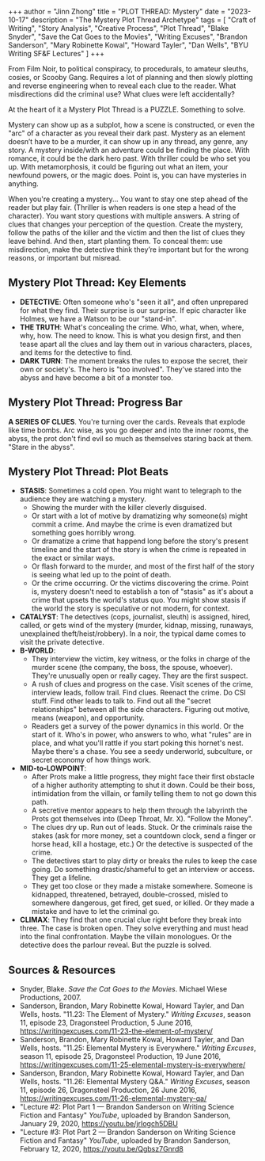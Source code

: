 +++
author = "Jinn Zhong"
title = "PLOT THREAD: Mystery"
date = "2023-10-17"
description = "The Mystery Plot Thread Archetype"
tags = [
    "Craft of Writing",
    "Story Analysis",
    "Creative Process",
    "Plot Thread",
    "Blake Snyder",
    "Save the Cat Goes to the Movies",
    "Writing Excuses",
    "Brandon Sanderson",
    "Mary Robinette Kowal",
    "Howard Tayler",
    "Dan Wells",
    "BYU Writing SF&F Lectures"
]
+++

From Film Noir, to political conspiracy, to procedurals, to amateur sleuths, cosies, or Scooby Gang. Requires a lot of planning and then slowly plotting and reverse engineering when to reveal each clue to the reader. What misdirections did the criminal use? What clues were left accidentally?

At the heart of it a Mystery Plot Thread is a PUZZLE. Something to solve.

Mystery can show up as a subplot, how a scene is constructed, or even the "arc" of a character as you reveal their dark past. Mystery as an element doesn’t have to be a murder, it can show up in any thread, any genre, any story. A mystery inside/with an adventure could be finding the place. With romance, it could be the dark hero past. With thriller could be who set you up. With metamorphosis, it could be figuring out what an item, your newfound powers, or the magic does. Point is, you can have mysteries in anything.

When you're creating a mystery... You want to stay one step ahead of the reader but play fair. (Thriller is when readers is one step a head of the character). You want story questions with multiple answers. A string of clues that changes your perception of the question. Create the mystery, follow the paths of the killer and the victim and then the list of clues they leave behind. And then, start planting them. To conceal them: use misdirection, make the detective think they’re important but for the wrong reasons, or important but misread.

## Mystery Plot Thread: Key Elements
* **DETECTIVE**: Often someone who's "seen it all", and often unprepared for what they find. Their surprise is our surprise. If epic character like Holmes, we have a Watson to be our "stand-in".
* **THE TRUTH**: What's concealing the crime. Who, what, when, where, why, how. The need to know. This is what you design first, and then tease apart all the clues and lay them out in various characters, places, and items for the detective to find.
* **DARK TURN**: The moment breaks the rules to expose the secret, their own or society's. The hero is "too involved". They've stared into the abyss and have become a bit of a monster too.

## Mystery Plot Thread: Progress Bar
**A SERIES OF CLUES**. You're turning over the cards. Reveals that explode like time bombs. Arc wise, as you go deeper and into the inner rooms, the abyss, the prot don't find evil so much as themselves staring back at them. "Stare in the abyss".

## Mystery Plot Thread: Plot Beats
* **STASIS**: Sometimes a cold open. You might want to telegraph to the audience they are watching a mystery.
   * Showing the murder with the killer cleverly disguised.
   * Or start with a lot of motive by dramatizing why someone(s) might commit a crime. And maybe the crime is even dramatized but something goes horribly wrong.
   * Or dramatize a crime that happend long before the story's present timeline and the start of the story is when the crime is repeated in the exact or similar ways.
   * Or flash forward to the murder, and most of the first half of the story is seeing what led up to the point of death.
   * Or the crime occurring. Or the victims discovering the crime. Point is, mystery doesn't need to establish a ton of "stasis" as it's about a crime that upsets the world's status quo. You might show stasis if the world the story is speculative or not modern, for context.
* **CATALYST**: The detectives (cops, journalist, sleuth) is assigned, hired, called, or gets wind of the mystery (murder, kidnap, missing, runaways, unexplained theft/heist/robbery). In a noir, the typical dame comes to visit the private detective.
* **B-WORLD**:
   * They interview the victim, key witness, or the folks in charge of the murder scene (the company, the boss, the spouse, whoever). They're unusually open or really cagey. They are the first suspect.
   * A rush of clues and progress on the case. Visit scenes of the crime, interview leads, follow trail. Find clues. Reenact the crime. Do CSI stuff. Find other leads to talk to. Find out all the "secret relationships" between all the side characters. Figuring out motive, means (weapon), and opportunity.
   * Readers get a survey of the power dynamics in this world. Or the start of it. Who's in power, who answers to who, what "rules" are in place, and what you'll rattle if you start poking this hornet's nest. Maybe there's a chase. You see a seedy underworld, subculture, or secret economy of how things work.
* **MID-to-LOWPOINT**:
   * After Prots make a little progress, they might face their first obstacle of a higher authority attempting to shut it down. Could be their boss, intimidation from the villain, or family telling them to not go down this path.
   * A secretive mentor appears to help them through the labyrinth the Prots got themselves into (Deep Throat, Mr. X). "Follow the Money".
   * The clues dry up. Run out of leads. Stuck. Or the criminals raise the stakes (ask for more money, set a countdown clock, send a finger or horse head, kill a hostage, etc.) Or the detective is suspected of the crime.
   * The detectives start to play dirty or breaks the rules to keep the case going. Do something drastic/shameful to get an interview or access. They get a lifeline.
   * They get too close or they made a mistake somewhere. Someone is kidnapped, threatened, betrayed, double-crossed, misled to somewhere dangerous, get fired, get sued, or killed. Or they made a mistake and have to let the criminal go.
* **CLIMAX**: They find that one crucial clue right before they break into three. The case is broken open. They solve everything and must head into the final confrontation. Maybe the villain monologues. Or the detective does the parlour reveal. But the puzzle is solved.

## Sources & Resources

* Snyder, Blake. _Save the Cat Goes to the Movies_. Michael Wiese Productions, 2007.
* Sanderson, Brandon, Mary Robinette Kowal, Howard Tayler, and Dan Wells, hosts. "11.23: The Element of Mystery." _Writing Excuses_, season 11, episode 23, Dragonsteel Production, 5 June 2016, https://writingexcuses.com/11-23-the-element-of-mystery/
* Sanderson, Brandon, Mary Robinette Kowal, Howard Tayler, and Dan Wells, hosts. "11.25: Elemental Mystery is Everywhere." _Writing Excuses_, season 11, episode 25, Dragonsteel Production, 19 June 2016, https://writingexcuses.com/11-25-elemental-mystery-is-everywhere/
* Sanderson, Brandon, Mary Robinette Kowal, Howard Tayler, and Dan Wells, hosts. "11.26: Elemental Mystery Q&A." _Writing Excuses_, season 11, episode 26, Dragonsteel Production, 26 June 2016, https://writingexcuses.com/11-26-elemental-mystery-qa/
* "Lecture #2: Plot Part 1 — Brandon Sanderson on Writing Science Fiction and Fantasy" _YouTube_, uploaded by Brandon Sanderson, January 29, 2020, https://youtu.be/jrIogch5DBU
* "Lecture #3: Plot Part 2 — Brandon Sanderson on Writing Science Fiction and Fantasy" _YouTube_, uploaded by Brandon Sanderson, February 12, 2020, https://youtu.be/Qgbsz7Gnrd8
